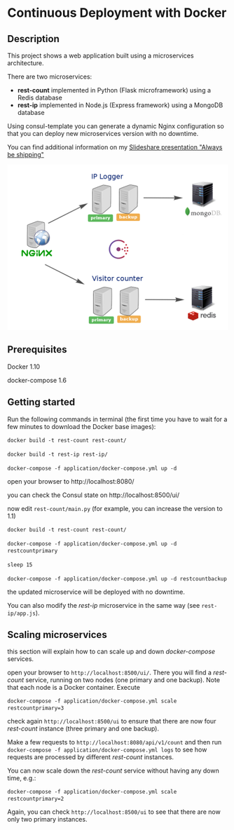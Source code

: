 # Continuous Deployment with Docker

## Description

This project shows a web application built using a microservices architecture.

There are two microservices:
- **rest-count** implemented in Python (Flask microframework) using a Redis database
- **rest-ip** implemented in Node.js (Express framework) using a MongoDB database

Using consul-template you can generate a dynamic Nginx configuration so that you can deploy new microservices version with no downtime.

You can find additional information on my [Slideshare presentation "Always be shipping"](http://www.slideshare.net/francescou/always-be-shipping)

![Diagram](docs/diagram.png)

## Prerequisites

Docker 1.10

docker-compose 1.6

## Getting started

Run the following commands in terminal (the first time you have to wait for a few minutes to download the Docker base images):

```
docker build -t rest-count rest-count/

docker build -t rest-ip rest-ip/

docker-compose -f application/docker-compose.yml up -d
```

open your browser to http://localhost:8080/

you can check the Consul state on http://localhost:8500/ui/

now edit `rest-count/main.py` (for example, you can increase the version to 1.1)

```
docker build -t rest-count rest-count/

docker-compose -f application/docker-compose.yml up -d restcountprimary

sleep 15

docker-compose -f application/docker-compose.yml up -d restcountbackup
```

the updated microservice will be deployed with no downtime.

You can also modify the _rest-ip_ microservice in the same way (see `rest-ip/app.js`).

## Scaling microservices

this section will explain how to can scale up and down _docker-compose_ services.

open your browser to `http://localhost:8500/ui/`. There you will find a _rest-count_ service, running on two nodes (one primary and one backup). Note that each node is a Docker container. Execute

    docker-compose -f application/docker-compose.yml scale restcountprimary=3

check again `http://localhost:8500/ui` to ensure that there are now four _rest-count_ instance (three primary and one backup).

Make a few requests to `http://localhost:8080/api/v1/count` and then run `docker-compose -f application/docker-compose.yml logs` to see how requests are processed by different _rest-count_ instances.

You can now scale down the _rest-count_ service without having any down time, e.g.:

    docker-compose -f application/docker-compose.yml scale restcountprimary=2

Again, you can check `http://localhost:8500/ui` to see that there are now only two primary instances.
